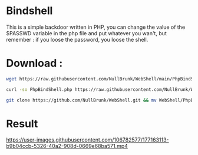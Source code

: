 # Bindshell 

This is a simple backdoor written in PHP, you can change the value of the $PASSWD variable in the php file and put whatever you wan't, but remember : if you loose the password, you loose the shell.
 
 
# Download :
```bash
wget https://raw.githubusercontent.com/NullBrunk/WebShell/main/PhpBindShell.php  
```
```bash
curl -so PhpBindShell.php https://raw.githubusercontent.com/NullBrunk/WebShell/main/PhpBindShell.php 
```
```bash
git clone https://github.com/NullBrunk/WebShell.git && mv WebShell/PhpBindShell.php ./ && rm -rf WebShell/
```

# Result



https://user-images.githubusercontent.com/106782577/177163113-b9b04ccb-5326-40a2-908d-0669e68ba571.mp4


